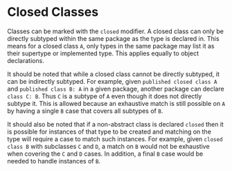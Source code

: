 # Closed Classes

Classes can be marked with the `closed` modifier. A closed class can only be directly subtyped
within the same package as the type is declared in. This means for a closed class `A`, only types in
the same package may list it as their supertype or implemented type. This applies equally to object
declarations.

It should be noted that while a closed class cannot be directly subtyped, it can be indirectly
subtyped. For example, given `published closed class A` and `published class B: A` in a given
package, another package can declare `class C: B`. Thus `C` is a subtype of `A` even though it
does not directly subtype it. This is allowed because an exhaustive match is still possible on `A`
by having a single `B` case that covers all subtypes of `B`.

It should also be noted that if a non-abstract class is declared `closed` then it is possible for
instances of that type to be created and matching on the type will require a case to match such
instances. For example, given `closed class B` with subclasses `C` and `D`, a match on `B` would not
be exhaustive when covering the `C` and `D` cases. In addition, a final `B` case would be needed to
handle instances of `B`.
